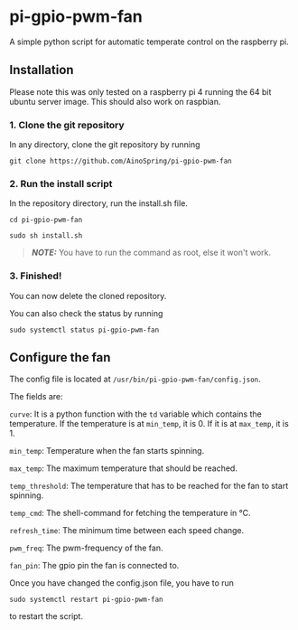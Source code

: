# pi-gpio-pwm-fan
A simple python script for automatic temperate control on the raspberry pi.

## Installation

Please note this was only tested on a raspberry pi 4 running the 64 bit ubuntu server image.
This should also work on raspbian.

### 1. Clone the git repository

In any directory, clone the git repository by running

`git clone https://github.com/AinoSpring/pi-gpio-pwm-fan`

### 2. Run the install script

In the repository directory, run the install.sh file.

`cd pi-gpio-pwm-fan`

`sudo sh install.sh`

> **_NOTE:_**  You have to run the command as root, else it won't work.

### 3. Finished!

You can now delete the cloned repository.

You can also check the status by running

`sudo systemctl status pi-gpio-pwm-fan`

## Configure the fan

The config file is located at `/usr/bin/pi-gpio-pwm-fan/config.json`.

The fields are:

  `curve`: It is a python function with the `td` variable which contains the temperature. If the temperature is at `min_temp`, it is 0. If it is at `max_temp`, it is 1.
  
  `min_temp`: Temperature when the fan starts spinning.
  
  `max_temp`: The maximum temperature that should be reached.
  
  `temp_threshold`: The temperature that has to be reached for the fan to start spinning.
  
  `temp_cmd`: The shell-command for fetching the temperature in °C.
  
  `refresh_time`: The minimum time between each speed change.
  
  `pwm_freq`: The pwm-frequency of the fan.
  
  `fan_pin`: The gpio pin the fan is connected to.
  
Once you have changed the config.json file, you have to run

`sudo systemctl restart pi-gpio-pwm-fan`

to restart the script.

